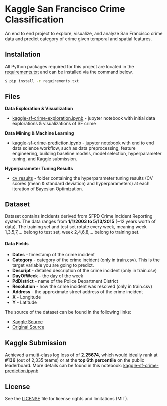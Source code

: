 # Kaggle San Francisco Crime Classification

An end to end project to explore, visualize, and analyze San Francisco crime data and predict category of crime given temporal and spatial features.

## Installation
All Python packages required for this project are located in the [requirements.txt](https://github.com/k-chuang/kaggle-sf-crime/blob/master/requirements.txt) and can be installed via the command below.

```bash
$ pip install -r requirements.txt
```

## Files

**Data Exploration & Visualization**
- [kaggle-sf-crime-exploration.ipynb](https://github.com/k-chuang/kaggle-sf-crime/blob/master/kaggle-sf-crime-exploration.ipynb) - jupyter notebook with initial data explorations & visualizations of SF crime

**Data Mining & Machine Learning**
- [kaggle-sf-crime-prediction.ipynb](https://github.com/k-chuang/kaggle-sf-crime/blob/master/kaggle-sf-crime-prediction.ipynb) - jupyter notebook with end to end data science workflow, such as data preprocessing, feature engineering, building baseline models, model selection, hyperparameter tuning, and Kaggle submission.

**Hyperparameter Tuning Results**
- [cv_results](https://github.com/k-chuang/kaggle-sf-crime/blob/master/cv_results) - folder containing the hyperparameter tuning results (CV scores (mean & standard deviation) and hyperparameters) at each iteration of Bayesian Optimization.

## Dataset
Dataset contains incidents derived from SFPD Crime Incident Reporting system. The data ranges from **1/1/2003 to 5/13/2015** (~12 years worth of data). The training set and test set rotate every week, meaning week 1,3,5,7,... belong to test set, week 2,4,6,8,... belong to training set.

#### Data Fields
- **Dates** - timestamp of the crime incident
- **Category** - category of the crime incident (only in train.csv). This is the target variable you are going to predict.
- **Descript** - detailed description of the crime incident (only in train.csv)
- **DayOfWeek** - the day of the week
- **PdDistrict** - name of the Police Department District
- **Resolution** - how the crime incident was resolved (only in train.csv)
- **Address** - the approximate street address of the crime incident
- **X** - Longitude
- **Y** - Latitude

The source of the dataset can be found in the following links:
- [Kaggle Source](https://www.kaggle.com/c/sf-crime/data)
- [Original Source](https://data.sfgov.org/Public-Safety/-Change-Notice-Police-Department-Incidents/tmnf-yvry/about)

## Kaggle Submission

Achieved a multi-class log loss of of **2.25674**, which would ideally rank at **#136** (out of 2,335 teams) or at the **top 6th percentile** on the public leaderboard. More details can be found in this notebook: [kaggle-sf-crime-prediction.ipynb](https://github.com/k-chuang/kaggle-sf-crime/blob/master/kaggle-sf-crime-prediction.ipynb)

## License

See the [LICENSE](https://github.com/k-chuang/kaggle-sf-crime/blob/master/LICENSE) file for license rights and limitations (MIT).

